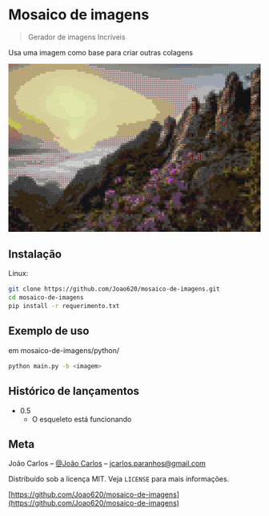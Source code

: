 # Mosaico de imagens
> Gerador de imagens Incríveis

Usa uma imagem como base para criar outras colagens

![](imagem_readme/imagem.png)

## Instalação

Linux:
```sh
git clone https://github.com/Joao620/mosaico-de-imagens.git
cd mosaico-de-imagens
pip install -r requerimento.txt
```


## Exemplo de uso

em mosaico-de-imagens/python/
```sh
python main.py -b <imagem>
```

## Histórico de lançamentos


* 0.5
    * O esqueleto está funcionando

## Meta

João Carlos – [@João Carlos](https://www.linkedin.com/in/joão-carlos-a569a51b2) – jcarlos.paranhos@gmail.com

Distribuído sob a licença MIT. Veja `LICENSE` para mais informações.

[https://github.com/Joao620/mosaico-de-imagens](https://github.com/Joao620/mosaico-de-imagens)

